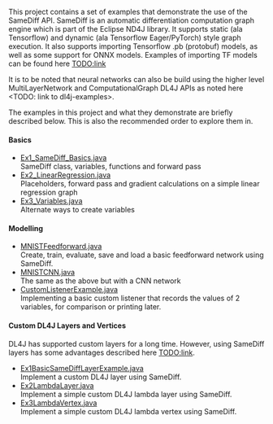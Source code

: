 This project contains a set of examples that demonstrate the use of the SameDiff API. SameDiff is an automatic differentiation computation graph engine which is part of the Eclipse ND4J library. It supports static (ala Tensorflow) and dynamic (ala Tensorflow Eager/PyTorch) style graph execution. It also supports importing Tensorflow .pb (protobuf) models, as well as some support for ONNX models. Examples of importing TF models can be found here <TODO:link>

It is to be noted that neural networks can also be build using the higher level MultiLayerNetwork and ComputationalGraph DL4J APIs as noted here <TODO: link to dl4j-examples>. 

The examples in this project and what they demonstrate are briefly described below. This is also the recommended order to explore them in.
#### Basics
* [Ex1_SameDiff_Basics.java](Ex1_SameDiff_Basics.java)  
SameDiff class, variables, functions and forward pass
* [Ex2_LinearRegression.java](Ex2_LinearRegression.java)  
Placeholders, forward pass and gradient calculations on a simple linear regression graph  
* [Ex3_Variables.java](Ex3_Variables.java)  
Alternate ways to create variables

#### Modelling
* [MNISTFeedforward.java](MNISTFeedforward.java)  
Create, train, evaluate, save and load a basic feedforward network using SameDiff.  
* [MNISTCNN.java](MNISTCNN.java)  
The same as the above but with a CNN network
* [CustomListenerExample.java](CustomListenerExample.java)  
Implementing a basic custom listener that records the values of 2 variables, for comparison or printing later.  

#### Custom DL4J Layers and Vertices
DL4J has supported custom layers for a long time. However, using SameDiff layers has some advantages described here <TODO:link>. 

* [Ex1BasicSameDiffLayerExample.java](Ex1BasicSameDiffLayerExample.java)   
Implement a custom DL4J layer using SameDiff.
* [Ex2LambdaLayer.java](Ex2LambdaLayer.java)  
Implement a simple custom DL4J lambda layer using SameDiff.
* [Ex3LambdaVertex.java](Ex3LambdaVertex.java)  
Implement a simple custom DL4J lambda vertex using SameDiff.

